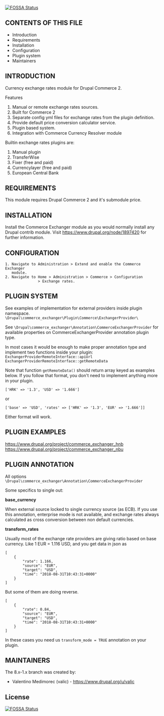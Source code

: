 [![FOSSA Status](https://app.fossa.com/api/projects/git%2Bgithub.com%2Fvalicm%2Fcommerce_exchanger.svg?type=shield)](https://app.fossa.com/projects/git%2Bgithub.com%2Fvalicm%2Fcommerce_exchanger?ref=badge_shield)

CONTENTS OF THIS FILE
---------------------
* Introduction
* Requirements
* Installation
* Configuration
* Plugin system
* Maintainers

INTRODUCTION
------------

Currency exchange rates module for Drupal Commerce 2.

Features
1. Manual or remote exchange rates sources.
2. Built for Commerce 2
3. Separate config yml files for exchange rates from the plugin definition.
4. Provide default price conversion calculator service.
5. Plugin based system.
6. Integration with Commerce Currency Resolver module

Builtin exchange rates plugins are:
1. Manual plugin
2. TransferWise
2. Fixer (free and paid)
3. Currencylayer (free and paid)
3. European Central Bank


REQUIREMENTS
------------
This module requires Drupal Commerce 2 and it's submodule price.


INSTALLATION
------------
Install the Commerce Exchanger module as you would normally install
any Drupal contrib module.
Visit https://www.drupal.org/node/1897420 for further information.


CONFIGURATION
--------------
    1. Navigate to Administration > Extend and enable the Commerce Exchanger
       module.
    2. Navigate to Home > Administration > Commerce > Configuration
                   > Exchange rates.

PLUGIN SYSTEM
--------------
See examples of implementation for external providers inside plugin namespace.
`\Drupal\commerce_exchanger\Plugin\Commerce\ExchangerProvider\`

See `\Drupal\commerce_exchanger\Annotation\CommerceExchangerProvider`
for available properties on CommerceExchangerProvider annotation plugin type.

In most cases it would be enough to make proper annotation type
and implement two functions inside your plugin:
`ExchangerProviderRemoteInterface::apiUrl`
`ExchangerProviderRemoteInterface::getRemoteData`

Note that function `getRemoteData()` should return array keyed as examples
below. If you follow that format, you don't need to implement anything more
in your plugin.

```
['HRK' => '1.3', 'USD' => '1.666']
```

or

```
['base' => 'USD', 'rates' => ['HRK' => '1.3', 'EUR' => '1.666']]
```

Either format will work.

PLUGIN EXAMPLES
--------------
https://www.drupal.org/project/commerce_exchanger_hnb
https://www.drupal.org/project/commerce_exchanger_nbu

PLUGIN ANNOTATION
--------------
All options `\Drupal\commerce_exchanger\Annotation\CommerceExchangerProvider`

Some specifics to single out:

**base_currency**

When external source locked to single currency source (as ECB).
If you use this annotation, enterprise mode is not available,
and exchange rates always calculated as cross conversion
between non default currencies.

**transform_rates**

Usually most of the exchange rate providers are giving ratio based
on base currency. Like 1 EUR = 1.116 USD, and you get data in json as
```
[
    {
        "rate": 1.166,
        "source": "EUR",
        "target": "USD",
        "time": "2018-08-31T10:43:31+0000"
    }
]
```

But some of them are doing reverse.
```
[
    {
        "rate": 0.84,
        "source": "EUR",
        "target": "USD",
        "time": "2018-08-31T10:43:31+0000"
    }
]
```
In these cases you need us `transform_mode = TRUE` annotation on your plugin.

MAINTAINERS
-----------

The 8.x-1.x branch was created by:

 * Valentino Medimorec (valic) - https://www.drupal.org/u/valic


## License
[![FOSSA Status](https://app.fossa.com/api/projects/git%2Bgithub.com%2Fvalicm%2Fcommerce_exchanger.svg?type=large)](https://app.fossa.com/projects/git%2Bgithub.com%2Fvalicm%2Fcommerce_exchanger?ref=badge_large)